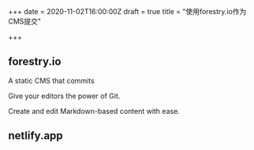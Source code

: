 +++
date = 2020-11-02T16:00:00Z
draft = true
title = "使用forestry.io作为CMS提交"

+++
## forestry.io

A static CMS that commits

Give your editors the power of Git.

Create and edit Markdown-based content with ease.

## netlify.app